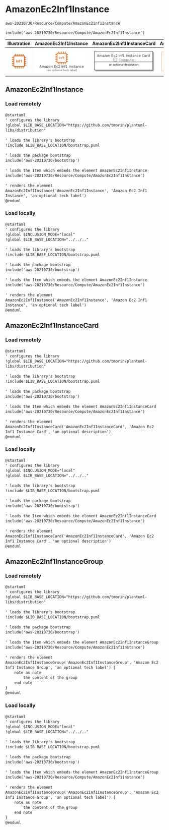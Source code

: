 # AmazonEc2Inf1Instance


```text
aws-20210730/Resource/Compute/AmazonEc2Inf1Instance
```

```text
include('aws-20210730/Resource/Compute/AmazonEc2Inf1Instance')
```



| Illustration | AmazonEc2Inf1Instance | AmazonEc2Inf1InstanceCard | AmazonEc2Inf1InstanceGroup |
| :---: | :---: | :---: | :---: |
| ![illustration for Illustration](../../../aws-20210730/Resource/Compute/AmazonEc2Inf1Instance.png) | ![illustration for AmazonEc2Inf1Instance](../../../aws-20210730/Resource/Compute/AmazonEc2Inf1Instance.Local.png) | ![illustration for AmazonEc2Inf1InstanceCard](../../../aws-20210730/Resource/Compute/AmazonEc2Inf1InstanceCard.Local.png) | ![illustration for AmazonEc2Inf1InstanceGroup](../../../aws-20210730/Resource/Compute/AmazonEc2Inf1InstanceGroup.Local.png) |




## AmazonEc2Inf1Instance

### Load remotely
```plantuml
@startuml
' configures the library
!global $LIB_BASE_LOCATION="https://github.com/tmorin/plantuml-libs/distribution"

' loads the library's bootstrap
!include $LIB_BASE_LOCATION/bootstrap.puml

' loads the package bootstrap
include('aws-20210730/bootstrap')

' loads the Item which embeds the element AmazonEc2Inf1Instance
include('aws-20210730/Resource/Compute/AmazonEc2Inf1Instance')

' renders the element
AmazonEc2Inf1Instance('AmazonEc2Inf1Instance', 'Amazon Ec2 Inf1 Instance', 'an optional tech label')
@enduml
```

### Load locally
```plantuml
@startuml
' configures the library
!global $INCLUSION_MODE="local"
!global $LIB_BASE_LOCATION="../../.."

' loads the library's bootstrap
!include $LIB_BASE_LOCATION/bootstrap.puml

' loads the package bootstrap
include('aws-20210730/bootstrap')

' loads the Item which embeds the element AmazonEc2Inf1Instance
include('aws-20210730/Resource/Compute/AmazonEc2Inf1Instance')

' renders the element
AmazonEc2Inf1Instance('AmazonEc2Inf1Instance', 'Amazon Ec2 Inf1 Instance', 'an optional tech label')
@enduml
```

## AmazonEc2Inf1InstanceCard

### Load remotely
```plantuml
@startuml
' configures the library
!global $LIB_BASE_LOCATION="https://github.com/tmorin/plantuml-libs/distribution"

' loads the library's bootstrap
!include $LIB_BASE_LOCATION/bootstrap.puml

' loads the package bootstrap
include('aws-20210730/bootstrap')

' loads the Item which embeds the element AmazonEc2Inf1InstanceCard
include('aws-20210730/Resource/Compute/AmazonEc2Inf1Instance')

' renders the element
AmazonEc2Inf1InstanceCard('AmazonEc2Inf1InstanceCard', 'Amazon Ec2 Inf1 Instance Card', 'an optional description')
@enduml
```

### Load locally
```plantuml
@startuml
' configures the library
!global $INCLUSION_MODE="local"
!global $LIB_BASE_LOCATION="../../.."

' loads the library's bootstrap
!include $LIB_BASE_LOCATION/bootstrap.puml

' loads the package bootstrap
include('aws-20210730/bootstrap')

' loads the Item which embeds the element AmazonEc2Inf1InstanceCard
include('aws-20210730/Resource/Compute/AmazonEc2Inf1Instance')

' renders the element
AmazonEc2Inf1InstanceCard('AmazonEc2Inf1InstanceCard', 'Amazon Ec2 Inf1 Instance Card', 'an optional description')
@enduml
```

## AmazonEc2Inf1InstanceGroup

### Load remotely
```plantuml
@startuml
' configures the library
!global $LIB_BASE_LOCATION="https://github.com/tmorin/plantuml-libs/distribution"

' loads the library's bootstrap
!include $LIB_BASE_LOCATION/bootstrap.puml

' loads the package bootstrap
include('aws-20210730/bootstrap')

' loads the Item which embeds the element AmazonEc2Inf1InstanceGroup
include('aws-20210730/Resource/Compute/AmazonEc2Inf1Instance')

' renders the element
AmazonEc2Inf1InstanceGroup('AmazonEc2Inf1InstanceGroup', 'Amazon Ec2 Inf1 Instance Group', 'an optional tech label') {
    note as note
        the content of the group
    end note
}
@enduml
```

### Load locally
```plantuml
@startuml
' configures the library
!global $INCLUSION_MODE="local"
!global $LIB_BASE_LOCATION="../../.."

' loads the library's bootstrap
!include $LIB_BASE_LOCATION/bootstrap.puml

' loads the package bootstrap
include('aws-20210730/bootstrap')

' loads the Item which embeds the element AmazonEc2Inf1InstanceGroup
include('aws-20210730/Resource/Compute/AmazonEc2Inf1Instance')

' renders the element
AmazonEc2Inf1InstanceGroup('AmazonEc2Inf1InstanceGroup', 'Amazon Ec2 Inf1 Instance Group', 'an optional tech label') {
    note as note
        the content of the group
    end note
}
@enduml
```

